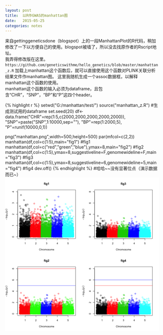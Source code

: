 ```yaml
---
layout: post
title:  以R作GWAS的manhattan图
date:   2015-05-25
categories: notes
---
```

来自gettinggeneticsdone（blogspot）上的一段ManhattanPlot的R代码，稍加修改了一下以方便自己的使用。blogspot被墙了，所以没去找原作者的Rscript地址。</br>
我弄得修改版在这里。
`https://github.com/geneticswithme/hello_genetics/blob/master/manhattan_z.R`
加载上manhattan这个函数后，就可以直接使用这个函数对PLINK关联分析结果文件作manhattan图。
这里我随机生成一个assoc数据框，以解释manhattan这个函数的使用。</br>
manhattan这个函数的输入必须为dataframe，且包含“CHR”，“SNP”，“BP”和“P”这四个header。

{% highlight r %}
setwd("G:/manhattan/test/")
source("manhattan_z.R")
#生成测试用的dataframe
set.seed(20)
df<-data.frame("CHR"=rep(1:5,c(2000,2000,2000,2000,2000)),
				"SNP"=paste("SNP",1:10000,sep=""),
				"BP"=rep(1:2000,5),
				"P"=runif(10000,0,1))

png("manhattan.png",width=500,height=500)
par(mfcol=c(2,2))
manhattan(df,col=c(1:5),main="fig1")   #fig1
manhattan(df,col=c("red","green","blue"),ymax=8,main="fig2")  #fig2
manhattan(df,col=c(1:5),ymax=8,suggestiveline=F,genomewideline=F,main="fig3")  #fig3
manhattan(df,col=c(1:5),ymax=8,suggestiveline=6,genomewideline=5,main="fig4")  #fig4
dev.off()
{% endhighlight %}
#哈哈~~没有显著位点（演示数据而已~）
![pic](/images/manhattan.png)

